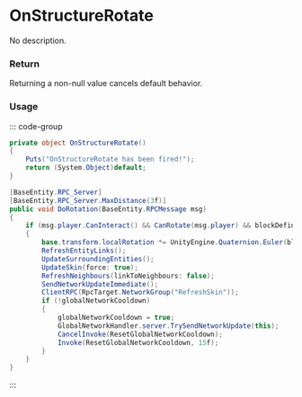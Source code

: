 <Badge type="danger" text="Carbon Compatible"/><Badge type="warning" text="Oxide Compatible"/>
# OnStructureRotate
No description.
### Return
Returning a non-null value cancels default behavior.

### Usage
::: code-group
```csharp [Example]
private object OnStructureRotate()
{
	Puts("OnStructureRotate has been fired!");
	return (System.Object)default;
}
```
```csharp [Source — Assembly-CSharp @ BuildingBlock]
[BaseEntity.RPC_Server]
[BaseEntity.RPC_Server.MaxDistance(3f)]
public void DoRotation(BaseEntity.RPCMessage msg)
{
	if (msg.player.CanInteract() && CanRotate(msg.player) && blockDefinition.canRotateAfterPlacement)
	{
		base.transform.localRotation *= UnityEngine.Quaternion.Euler(blockDefinition.rotationAmount);
		RefreshEntityLinks();
		UpdateSurroundingEntities();
		UpdateSkin(force: true);
		RefreshNeighbours(linkToNeighbours: false);
		SendNetworkUpdateImmediate();
		ClientRPC(RpcTarget.NetworkGroup("RefreshSkin"));
		if (!globalNetworkCooldown)
		{
			globalNetworkCooldown = true;
			GlobalNetworkHandler.server.TrySendNetworkUpdate(this);
			CancelInvoke(ResetGlobalNetworkCooldown);
			Invoke(ResetGlobalNetworkCooldown, 15f);
		}
	}
}

```
:::
